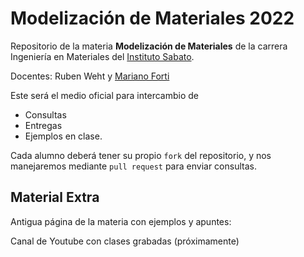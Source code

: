# Modelización de Materiales 2022

Repositorio de la materia __Modelización de Materiales__ de la carrera Ingeniería en Materiales del [Instituto Sabato](https://www.isabato.edu.ar/). 

Docentes: Ruben Weht y [Mariano Forti](https://github.com/mdforti)

Este será el medio oficial para intercambio de 

- Consultas
- Entregas 
- Ejemplos en clase.

Cada alumno deberá tener su propio `fork` del repositorio, y nos manejaremos mediante `pull request` para enviar consultas. 

## Material Extra

Antigua página de la materia con ejemplos y apuntes: [](https://modelizacion-de-materiales.github.io/)

Canal de Youtube con clases grabadas  (próximamente)
